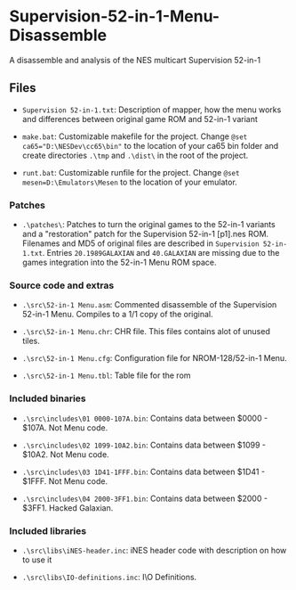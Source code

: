 # Supervision-52-in-1-Menu-Disassemble

A disassemble and analysis of the NES multicart Supervision 52-in-1



## Files

* `Supervision 52-in-1.txt`:
Description of mapper, how the menu works and differences between original game ROM and 52-in-1 variant

* `make.bat`:
Customizable makefile for the project. Change `@set ca65="D:\NESDev\cc65\bin"` to the location of your ca65 bin folder and create directories `.\tmp` and `.\dist\` in the root of the project.

* `runt.bat`:
Customizable runfile for the project. Change `@set mesen=D:\Emulators\Mesen` to the location of your emulator.


### Patches
* `.\patches\`:
Patches to turn the original games to the 52-in-1 variants and a "restoration" patch for the Supervision 52-in-1 [p1].nes ROM.
Filenames and MD5 of original files are described in `Supervision 52-in-1.txt`.
Entries `20.1989GALAXIAN` and `40.GALAXIAN` are missing due to the games integration into the 52-in-1 Menu ROM space.


### Source code and extras
* `.\src\52-in-1 Menu.asm`:
Commented disassemble of the Supervision 52-in-1 Menu. Compiles to a 1/1 copy of the original.

* `.\src\52-in-1 Menu.chr`:
CHR file. This files contains alot of unused tiles.

* `.\src\52-in-1 Menu.cfg`:
Configuration file for NROM-128/52-in-1 Menu.

* `.\src\52-in-1 Menu.tbl`:
Table file for the rom


### Included binaries
* `.\src\includes\01 0000-107A.bin`:
Contains data between $0000 - $107A. Not Menu code.

* `.\src\includes\02 1099-10A2.bin`:
Contains data between $1099 - $10A2. Not Menu code.

* `.\src\includes\03 1D41-1FFF.bin`:
Contains data between $1D41 - $1FFF. Not Menu code.

* `.\src\includes\04 2000-3FF1.bin`:
Contains data between $2000 - $3FF1. Hacked Galaxian.


### Included libraries
* `.\src\libs\iNES-header.inc`:
iNES header code with description on how to use it

* `.\src\libs\IO-definitions.inc`:
I\O Definitions.
